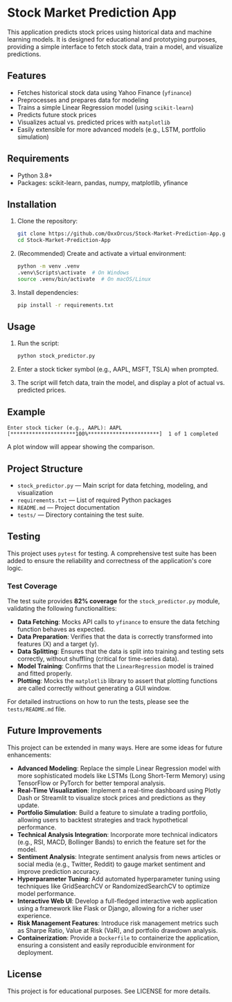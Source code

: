 # Stock Market Prediction App

This application predicts stock prices using historical data and machine learning models. It is designed for educational and prototyping purposes, providing a simple interface to fetch stock data, train a model, and visualize predictions.

## Features

- Fetches historical stock data using Yahoo Finance (`yfinance`)
- Preprocesses and prepares data for modeling
- Trains a simple Linear Regression model (using `scikit-learn`)
- Predicts future stock prices
- Visualizes actual vs. predicted prices with `matplotlib`
- Easily extensible for more advanced models (e.g., LSTM, portfolio simulation)

## Requirements

- Python 3.8+
- Packages: scikit-learn, pandas, numpy, matplotlib, yfinance

## Installation

1. Clone the repository:

   ```bash
   git clone https://github.com/OxxOrcus/Stock-Market-Prediction-App.git
   cd Stock-Market-Prediction-App
   ```

2. (Recommended) Create and activate a virtual environment:

   ```bash
   python -m venv .venv
   .venv\Scripts\activate  # On Windows
   source .venv/bin/activate  # On macOS/Linux
   ```

3. Install dependencies:

   ```bash
   pip install -r requirements.txt
   ```

## Usage

1. Run the script:

   ```bash
   python stock_predictor.py
   ```

2. Enter a stock ticker symbol (e.g., AAPL, MSFT, TSLA) when prompted.
3. The script will fetch data, train the model, and display a plot of actual vs. predicted prices.

## Example

```
Enter stock ticker (e.g., AAPL): AAPL
[*********************100%***********************]  1 of 1 completed
```

A plot window will appear showing the comparison.

## Project Structure

- `stock_predictor.py` — Main script for data fetching, modeling, and visualization
- `requirements.txt` — List of required Python packages
- `README.md` — Project documentation
- `tests/` — Directory containing the test suite.

## Testing

This project uses `pytest` for testing. A comprehensive test suite has been added to ensure the reliability and correctness of the application's core logic.

### Test Coverage

The test suite provides **82% coverage** for the `stock_predictor.py` module, validating the following functionalities:
- **Data Fetching**: Mocks API calls to `yfinance` to ensure the data fetching function behaves as expected.
- **Data Preparation**: Verifies that the data is correctly transformed into features (X) and a target (y).
- **Data Splitting**: Ensures that the data is split into training and testing sets correctly, without shuffling (critical for time-series data).
- **Model Training**: Confirms that the `LinearRegression` model is trained and fitted properly.
- **Plotting**: Mocks the `matplotlib` library to assert that plotting functions are called correctly without generating a GUI window.

For detailed instructions on how to run the tests, please see the `tests/README.md` file.

## Future Improvements

This project can be extended in many ways. Here are some ideas for future enhancements:

- **Advanced Modeling**: Replace the simple Linear Regression model with more sophisticated models like LSTMs (Long Short-Term Memory) using TensorFlow or PyTorch for better temporal analysis.
- **Real-Time Visualization**: Implement a real-time dashboard using Plotly Dash or Streamlit to visualize stock prices and predictions as they update.
- **Portfolio Simulation**: Build a feature to simulate a trading portfolio, allowing users to backtest strategies and track hypothetical performance.
- **Technical Analysis Integration**: Incorporate more technical indicators (e.g., RSI, MACD, Bollinger Bands) to enrich the feature set for the model.
- **Sentiment Analysis**: Integrate sentiment analysis from news articles or social media (e.g., Twitter, Reddit) to gauge market sentiment and improve prediction accuracy.
- **Hyperparameter Tuning**: Add automated hyperparameter tuning using techniques like GridSearchCV or RandomizedSearchCV to optimize model performance.
- **Interactive Web UI**: Develop a full-fledged interactive web application using a framework like Flask or Django, allowing for a richer user experience.
- **Risk Management Features**: Introduce risk management metrics such as Sharpe Ratio, Value at Risk (VaR), and portfolio drawdown analysis.
- **Containerization**: Provide a `Dockerfile` to containerize the application, ensuring a consistent and easily reproducible environment for deployment.

## License

This project is for educational purposes. See LICENSE for more details.
